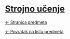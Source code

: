 # [Strojno učenje](https://www.github.com/studosi-fer/STRUCE)
[<- Stranica predmeta](https://www.fer.unizg.hr/predmet/struce)

[<- Povratak na listu predmeta](https://www.github.com/studosi/FER)